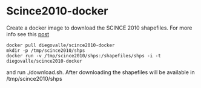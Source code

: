# Scince2010-docker

Create a docker image to download the SCINCE 2010 shapefiles. For more info see this [post](https://blog.diegovalle.net/shapefiles-of-mexico-agebs-manzanas-etc-es.html)


```
docker pull diegovalle/scince2010-docker
mkdir -p /tmp/scince2010/shps
docker run -v /tmp/scince2010/shps:/shapefiles/shps -i -t diegovalle/scince2010-docker
```

and run ./download.sh. After downloading the shapefiles will be available in /tmp/scince2010/shps


